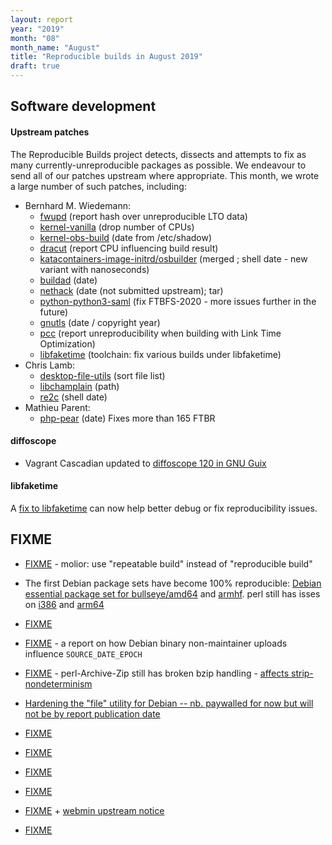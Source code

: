 ```yaml
---
layout: report
year: "2019"
month: "08"
month_name: "August"
title: "Reproducible builds in August 2019"
draft: true
---
```


## Software development

#### Upstream patches

The Reproducible Builds project detects, dissects and attempts to fix as many currently-unreproducible packages as possible.
We endeavour to send all of our patches upstream where appropriate. This month, we wrote a large number of such patches, including:

* Bernhard M. Wiedemann:
    * [fwupd](https://bugzilla.opensuse.org/show_bug.cgi?id=1143905) (report hash over unreproducible LTO data)
    * [kernel-vanilla](https://lists.opensuse.org/opensuse-kernel/2019-08/msg00000.html) (drop number of CPUs)
    * [kernel-obs-build](https://lists.opensuse.org/opensuse-kernel/2019-08/msg00001.html) (date from /etc/shadow)
    * [dracut](https://github.com/dracutdevs/dracut/issues/617) (report CPU influencing build result)
    * [katacontainers-image-initrd/osbuilder](https://github.com/kata-containers/osbuilder/pull/340) (merged ; shell date - new variant with nanoseconds)
    * [buildad](https://github.com/containers/buildah/pull/1805) (date)
    * [nethack](https://build.opensuse.org/request/show/722212) (date (not submitted upstream); tar)
    * [python-python3-saml](https://github.com/onelogin/python3-saml/pull/156) (fix FTBFS-2020 - more issues further in the future)
    * [gnutls](https://gitlab.com/gnutls/gnutls/merge_requests/1058) (date / copyright year)
    * [pcc](https://bugzilla.opensuse.org/show_bug.cgi?id=1146634) (report unreproducibility when building with Link Time Optimization)
    * [libfaketime](https://github.com/wolfcw/libfaketime/issues/183) (toolchain: fix various builds under libfaketime)
* Chris Lamb:
    * [desktop-file-utils](https://bugs.debian.org/cgi-bin/bugreport.cgi?bug=872728) (sort file list)
    * [libchamplain](https://gitlab.gnome.org/GNOME/libchamplain/merge_requests/9) (path)
    * [re2c](https://github.com/skvadrik/re2c/pull/258) (shell date)
* Mathieu Parent:
    * [php-pear](https://github.com/pear/pear-core/pull/96) (date) Fixes more than 165 FTBR

#### diffoscope

* Vagrant Cascadian updated to [diffoscope 120 in GNU Guix](https://git.savannah.gnu.org/cgit/guix.git/commit/?id=c91364d36cf6c8fc4c696d151eb9fca7832cf898)

#### libfaketime
A [fix to libfaketime](https://github.com/wolfcw/libfaketime/issues/183) can now help better debug or fix reproducibility issues.

## FIXME

* [FIXME](https://github.com/molior-dbs/molior/issues/3) - molior: use "repeatable build" instead of "reproducible build"

* The first Debian package sets have become 100% reproducible: [Debian essential package set for bullseye/amd64](https://tests.reproducible-builds.org/debian/bullseye/amd64/pkg_set_essential.html) and [armhf](https://tests.reproducible-builds.org/debian/bullseye/armhf/pkg_set_essential.html). perl still has isses on [i386](https://tests.reproducible-builds.org/debian/rb-pkg/bullseye/i386/diffoscope-results/perl.html) and [arm64](https://tests.reproducible-builds.org/debian/rb-pkg/bullseye/arm64/diffoscope-results/perl.html)

* [FIXME](https://bugs.debian.org/934511)

* [FIXME](https://bugs.debian.org/934405) - a report on how Debian binary non-maintainer uploads influence `SOURCE_DATE_EPOCH`

* [FIXME](https://github.com/redhotpenguin/perl-Archive-Zip/issues/26#issuecomment-521408412) - perl-Archive-Zip still has broken bzip handling - [affects strip-nondeterminism](https://salsa.debian.org/reproducible-builds/strip-nondeterminism/issues/1)

* [Hardening the "file" utility for Debian -- nb. paywalled for now but will not be by report publication date](https://lwn.net/Articles/796108)

* [FIXME](https://github.com/skvadrik/re2c/pull/258)

* [FIXME](https://github.com/rubygems/rubygems/issues/2290#issuecomment-522206365)

* [FIXME](https://tests.reproducible-builds.org/debian/issues/unstable/captures_varying_number_of_build_path_directory_components_issue.html)

* [FIXME](https://bugs.debian.org/cgi-bin/bugreport.cgi?bug=935127)

* [FIXME](https://www.zdnet.com/article/backdoor-found-in-webmin-a-popular-web-based-utility-for-managing-unix-servers/) + [webmin upstream notice](http://www.webmin.com/exploit.html)

* [FIXME](https://github.com/redhotpenguin/perl-Archive-Zip/issues/26#issuecomment-524039184)
